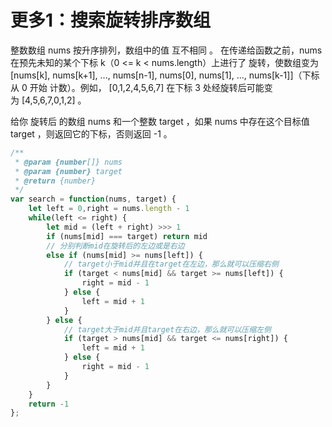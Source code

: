 # 更多1：搜索旋转排序数组
整数数组 nums 按升序排列，数组中的值 互不相同 。
在传递给函数之前，nums 在预先未知的某个下标 k（0 <= k < nums.length）上进行了 旋转，使数组变为 [nums[k], nums[k+1], ..., nums[n-1], nums[0], nums[1], ..., nums[k-1]]（下标 从 0 开始 计数）。例如， [0,1,2,4,5,6,7] 在下标 3 处经旋转后可能变为 [4,5,6,7,0,1,2] 。
​

给你 旋转后 的数组 nums 和一个整数 target ，如果 nums 中存在这个目标值 target ，则返回它的下标，否则返回 -1 。
```javascript
/**
 * @param {number[]} nums
 * @param {number} target
 * @return {number}
 */
var search = function(nums, target) {
    let left = 0,right = nums.length - 1
    while(left <= right) {
        let mid = (left + right) >>> 1
        if (nums[mid] === target) return mid
        // 分别判断mid在旋转后的左边或是右边
        else if (nums[mid] >= nums[left]) {
            // target小于mid并且在target在左边，那么就可以压缩右侧
            if (target < nums[mid] && target >= nums[left]) {
                right = mid - 1
            } else {
                left = mid + 1
            }
        } else {
          	// target大于mid并且target在右边，那么就可以压缩左侧
            if (target > nums[mid] && target <= nums[right]) {
                left = mid + 1
            } else {
                right = mid - 1
            }
        }
    }
    return -1
};
```
